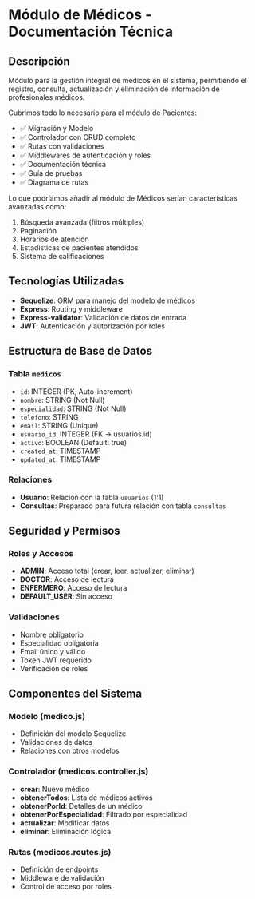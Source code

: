 # Módulo de Médicos - Documentación Técnica

## Descripción
Módulo para la gestión integral de médicos en el sistema, permitiendo el registro, consulta, actualización y eliminación de información de profesionales médicos.

Cubrimos todo lo necesario para el módulo de Pacientes:

  *  ✅ Migración y Modelo
  *  ✅ Controlador con CRUD completo
  *  ✅ Rutas con validaciones
  *  ✅ Middlewares de autenticación y roles
  *  ✅ Documentación técnica
  *  ✅ Guía de pruebas
  *  ✅ Diagrama de rutas

Lo que podríamos añadir al módulo de Médicos serían características avanzadas como:
1. Búsqueda avanzada (filtros múltiples)
2. Paginación
3. Horarios de atención
4. Estadísticas de pacientes atendidos
5. Sistema de calificaciones

## Tecnologías Utilizadas
- **Sequelize**: ORM para manejo del modelo de médicos
- **Express**: Routing y middleware
- **Express-validator**: Validación de datos de entrada
- **JWT**: Autenticación y autorización por roles

## Estructura de Base de Datos
### Tabla `medicos`
- `id`: INTEGER (PK, Auto-increment)
- `nombre`: STRING (Not Null)
- `especialidad`: STRING (Not Null)
- `telefono`: STRING
- `email`: STRING (Unique)
- `usuario_id`: INTEGER (FK -> usuarios.id)
- `activo`: BOOLEAN (Default: true)
- `created_at`: TIMESTAMP
- `updated_at`: TIMESTAMP

### Relaciones
- **Usuario**: Relación con la tabla `usuarios` (1:1)
- **Consultas**: Preparado para futura relación con tabla `consultas`

## Seguridad y Permisos
### Roles y Accesos
- **ADMIN**: Acceso total (crear, leer, actualizar, eliminar)
- **DOCTOR**: Acceso de lectura
- **ENFERMERO**: Acceso de lectura
- **DEFAULT_USER**: Sin acceso

### Validaciones
- Nombre obligatorio
- Especialidad obligatoria
- Email único y válido
- Token JWT requerido
- Verificación de roles

## Componentes del Sistema

### Modelo (medico.js)
- Definición del modelo Sequelize
- Validaciones de datos
- Relaciones con otros modelos

### Controlador (medicos.controller.js)
- **crear**: Nuevo médico
- **obtenerTodos**: Lista de médicos activos
- **obtenerPorId**: Detalles de un médico
- **obtenerPorEspecialidad**: Filtrado por especialidad
- **actualizar**: Modificar datos
- **eliminar**: Eliminación lógica

### Rutas (medicos.routes.js)
- Definición de endpoints
- Middleware de validación
- Control de acceso por roles